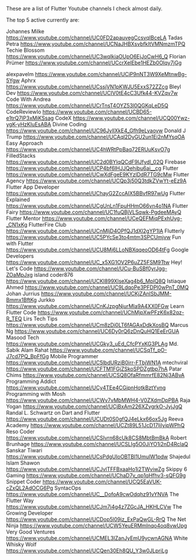 These are a list of Flutter Youtube channels I check almost daily.

The top 5 active currently are:

Johannes Milke	https://www.youtube.com/channel/UC0FD2apauvegCcsvqIBceLA
Tadas Petra	https://www.youtube.com/channel/UCNaJHBXsvbfkItVMNmzmTPQ
Techie Blossom	https://www.youtube.com/channel/UC3wqIkiaOUpO6EjJoCwH6_Q
Florian Prümer	https://www.youtube.com/channel/UCcrXelEbe1HEZb0Olqy7jGg



alexpavelm	https://www.youtube.com/channel/UCiP9nNT3W9XeMtnwBg-5Ygw
Aphrx	https://www.youtube.com/channel/UCssjVN1pKWJU5ExxS72ZZcg
Bleyl Dev	https://www.youtube.com/channel/UCIV0tE4cC3Ufk44-KVZqv7w
Code With Andrea	https://www.youtube.com/channel/UCrTnsT4OYZ53l0QGKqLeD5Q
CodeReviewIo	https://www.youtube.com/channel/UCBD65-e1trQ7IP3xMiKSsag
CodeX	https://www.youtube.com/channel/UCQ00Ywz-ygK-yHzKluEsABA
Divine Coding	https://www.youtube.com/channel/UC96JyllXkE4_Gfh9eLyaovw
Donald J Trump	https://www.youtube.com/channel/UCAql2DyGU2un1Ei2nMYsqOA
Easy Approach	https://www.youtube.com/channel/UC4hWRtPpBaq72ERUuKsvO7g
FilledStacks	https://www.youtube.com/channel/UC2d0BYlqQCdF9lJfydl_02Q
Firebase	https://www.youtube.com/channel/UCP4bf6IHJJQehibu6ai__cg
Flutter	https://www.youtube.com/channel/UCwXdFgeE9KYzlDdR7TG9cMw
Flutter Agency	https://www.youtube.com/channel/UCQp3j50Q3tdkZVwYt-eEz9A
Flutter App Developer	https://www.youtube.com/channel/UChayG2ZccAIX5BBvfR97wUg
Flutter Explained	https://www.youtube.com/channel/UCgUnLn1FpuHHmO66vn4o1NA
Flutter Fairy	https://www.youtube.com/channel/UC1fuQBjVLSqwk-PgdeeMAyQ
Flutter Mentor	https://www.youtube.com/channel/UCeQEFMiqPExhUvg-_CN1xKg
FlutterFire Club	https://www.youtube.com/channel/UCnMljD4OPfQJ1dXl2gYP1IA
Flutterly	https://www.youtube.com/channel/UC5PYcSe3to4mtm3SPCUmjvw
Fun with Flutter	https://www.youtube.com/channel/UCU8Mj6LLoNBXqqeoOD64tFg
Google Developers	https://www.youtube.com/channel/UC_x5XG1OV2P6uZZ5FSM9Ttw
Hey! Let's Code	https://www.youtube.com/channel/UCu-BuSBf0yrJgg-ZOaMpJxg
island coder876	https://www.youtube.com/channel/UCKl899XlseXag4b6_MplQ8Q
Istiaque Ahmed	https://www.youtube.com/channel/UC9LdqoPe3PFDPI0wPnT_0MQ
Johan Jurrius	https://www.youtube.com/channel/UCKjZAnlSbJMM-Bmmx1BftKg
Jurkko	https://www.youtube.com/channel/UCnKJzpgNjurMIa9A4XX0FGw
Learn Flutter Code	https://www.youtube.com/channel/UChMjpXwPFzK6x82qz-R_TEQ
Lirs Tech Tips	https://www.youtube.com/channel/UCm8zDi0LT6fAGAxDdkXosBQ
Marcus Ng	https://www.youtube.com/channel/UC6Dy0rQ6zDnQuHQ1EeErGUA
Masood Tech	https://www.youtube.com/channel/UCGky3_uEd_CfcPYxKG3PLAg
Md. Sabik Alam Rahat	https://www.youtube.com/channel/UCSqTf_pO-J7cd7PQ_BpFfGg
Mobile Programmer	https://www.youtube.com/channel/UC5lbdURzjB0irr-FTbjWN1A
mtechviral	https://www.youtube.com/channel/UCFTM1FGjZSkoSPDZgtbp7hA
Patar Chims	https://www.youtube.com/channel/UCSQ8OfaRfmmrfE82Nj3ABvA
Programming Addict	https://www.youtube.com/channel/UCy4TEe4CGipnHotkBztYvng
Programming with Mosh	https://www.youtube.com/channel/UCWv7vMbMWH4-V0ZXdmDpPBA
Raja Yogan	https://www.youtube.com/channel/UCjBxAm226XZvgrkO-JyjJgQ
Randal L. Schwartz on Dart and Flutter	https://www.youtube.com/channel/UCUDt0S0gfQJ4eLkx66ox5Jg
Reeva Academy	https://www.youtube.com/channel/UCZt89L51JcD17IjIyipWPhQ
Reso Coder	https://www.youtube.com/channel/UCSIvrn68cUk8CS8MbtBmBkA
Robert Brunhage	https://www.youtube.com/channel/UCSLIg5O0JiYO1i2nD4RclaQ
Sanskar Tiwari	https://www.youtube.com/channel/UCsPdgUIoOBTBI1UmulW1pdw
Shajedul Islam Shawon	https://www.youtube.com/channel/UCJvlTFFBxaaHo1i2TWviwZg
Skippy 6 Gaming	https://www.youtube.com/channel/UChaD7v_qp1qHfhv3-sQFG9g
Snippet Coder	https://www.youtube.com/channel/UCQ5EaVUK-cZxQL2AdOCG6Pg
SyntacOps	https://www.youtube.com/channel/UC__DofoA9cwOdqhz91vYNVA
The Flutter Way	https://www.youtube.com/channel/UCJm7i4g4z7ZGcJA_HKHLCVw
The Growing Developer	https://www.youtube.com/channel/UCDop5l09jz_ExPaQwGL-RrQ
The Net Ninja	https://www.youtube.com/channel/UCW5YeuERMmlnqo4oq8vwUpg
Very Good Ventures	https://www.youtube.com/channel/UCMEL3IZanJyEmU9ycwnAGNA
White Whisky Wolf	https://www.youtube.com/channel/UCQen30Eh8QU_Y3w0JLpriLg
